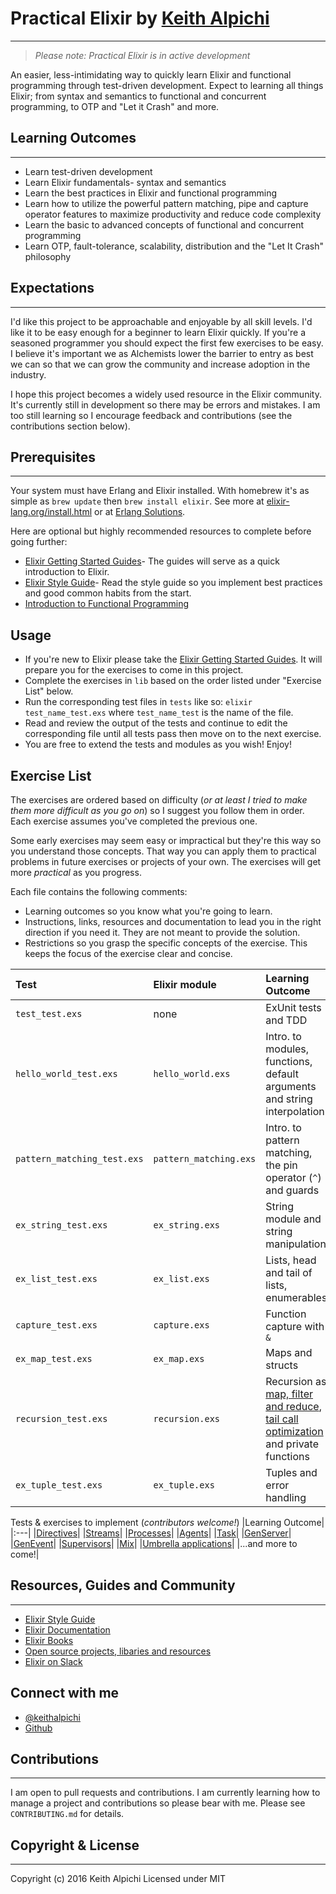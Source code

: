 # Practical Elixir by [Keith Alpichi](https://twitter.com/keithalpichi)
---

> *Please note: Practical Elixir is in active development*

An easier, less-intimidating way to quickly learn Elixir and functional programming through test-driven development. Expect to learning all things Elixir; from syntax and semantics to functional and concurrent programming, to OTP and "Let it Crash" and more.

## Learning Outcomes
---
- Learn test-driven development
- Learn Elixir fundamentals- syntax and semantics
- Learn the best practices in Elixir and functional programming
- Learn how to utilize the powerful pattern matching, pipe and capture operator features to maximize productivity and reduce code complexity
- Learn the basic to advanced concepts of functional and concurrent programming
- Learn OTP, fault-tolerance, scalability, distribution and the "Let It Crash" philosophy

## Expectations
---
I'd like this project to be approachable and enjoyable by all skill levels. I'd like it to be easy enough for a beginner to learn Elixir quickly. If you're a seasoned programmer you should expect the first few exercises to be easy. I believe it's important we as Alchemists lower the barrier to entry as best we can so that we can grow the community and increase adoption in the industry.

I hope this project becomes a widely used resource in the Elixir community. It's currently still in development so there may be errors and mistakes. I am too still learning so I encourage feedback and contributions (see the contributions section below).

## Prerequisites 
---
Your system must have Erlang and Elixir installed. With homebrew it's as simple as `brew update` then `brew install elixir`. See more at [elixir-lang.org/install.html](http://elixir-lang.org/install.html) or at [Erlang Solutions](https://www.erlang-solutions.com/resources/download.html).

Here are optional but highly recommended resources to complete before going further:
- [Elixir Getting Started Guides](http://elixir-lang.org/getting-started/introduction.html)- The guides will serve as a quick introduction to Elixir.
- [Elixir Style Guide](https://github.com/levionessa/elixir_style_guide)- Read the style guide so you implement best practices and good common habits from the start. 
- [Introduction to Functional Programming](https://github.com/kblake/functional-programming)

## Usage
- If you're new to Elixir please take the [Elixir Getting Started Guides](http://elixir-lang.org/getting-started/introduction.html). It will prepare you for the exercises to come in this project.
- Complete the exercises in `lib` based on the order listed under "Exercise List" below.
- Run the corresponding test files in `tests` like so: `elixir test_name_test.exs` where `test_name_test` is the name of the file. 
- Read and review the output of the tests and continue to edit the corresponding file until all tests pass then move on to the next exercise.
- You are free to extend the tests and modules as you wish! Enjoy!

## Exercise List
The exercises are ordered based on difficulty (*or at least I tried to make them more difficult as you go on*) so I suggest you follow them in order. Each exercise assumes you've completed the previous one. 

Some early exercises may seem easy or impractical but they're this way so you understand those concepts. That way you can apply them to practical problems in future exercises or projects of your own. The exercises will get more *practical* as you progress.

Each file contains the following comments:
- Learning outcomes so you know what you're going to learn.
- Instructions, links, resources and documentation to lead you in the right direction if you need it. They are not meant to provide the solution.
- Restrictions so you grasp the specific concepts of the exercise. This keeps the focus of the exercise clear and concise.

| Test | Elixir module | Learning Outcome |
|:---|:---|:---|
|`test_test.exs`|none| ExUnit tests and TDD |
|`hello_world_test.exs`| `hello_world.exs`| Intro. to modules, functions, default arguments and string interpolation|
|`pattern_matching_test.exs`| `pattern_matching.exs` | Intro. to pattern matching, the pin operator (`^`) and guards |
|`ex_string_test.exs` | `ex_string.exs`| String module and string manipulation|
|`ex_list_test.exs` | `ex_list.exs`| Lists, head and tail of lists, enumerables|
|`capture_test.exs`| `capture.exs` | Function capture with `&`|
|`ex_map_test.exs`|`ex_map.exs`| Maps and structs|
|`recursion_test.exs`|`recursion.exs`| Recursion as [map, filter and reduce](http://elixir-lang.org/getting-started/recursion.html#reduce-and-map-algorithms), [tail call optimization](https://en.wikipedia.org/wiki/Tail_call) and private functions|
|`ex_tuple_test.exs`|`ex_tuple.exs`|Tuples and error handling|

Tests & exercises to implement (*contributors welcome!*)
|Learning Outcome|
|:---|
|[Directives](http://elixir-lang.org/getting-started/alias-require-and-import.html)|
|[Streams](http://elixir-lang.org/getting-started/enumerables-and-streams.html#streams)|
|[Processes](http://elixir-lang.org/getting-started/processes.html)|
|[Agents](http://elixir-lang.org/docs/stable/elixir/Agent.html)|
|[Task](http://elixir-lang.org/docs/stable/elixir/Task.html)|
|[GenServer](http://elixir-lang.org/docs/stable/elixir/GenServer.html)|
|[GenEvent](http://elixir-lang.org/docs/stable/elixir/GenEvent.html)|
|[Supervisors](http://elixir-lang.org/getting-started/mix-otp/supervisor-and-application.html)|
|[Mix](http://elixir-lang.org/getting-started/mix-otp/introduction-to-mix.html)|
|[Umbrella applications](http://elixir-lang.org/getting-started/mix-otp/dependencies-and-umbrella-apps.html#umbrella-projects)|
|...and more to come!|

## Resources, Guides and Community
---
- [Elixir Style Guide](https://github.com/levionessa/elixir_style_guide)
- [Elixir Documentation](http://elixir-lang.org/docs/stable/elixir/api-reference.html#modules)
- [Elixir Books](http://elixir-lang.org/learning.html)
- [Open source projects, libaries and resources](https://github.com/h4cc/awesome-elixir)
- [Elixir on Slack](https://elixir-slackin.herokuapp.com)

## Connect with me
- [@keithalpichi](https://twitter.com/keithalpichi)
- [Github](https://github.com/keithalpichi)

## Contributions
---
I am open to pull requests and contributions. I am currently learning how to manage a project and contributions so please bear with me. Please see `CONTRIBUTING.md` for details.

## Copyright & License 
---
Copyright (c) 2016 Keith Alpichi
Licensed under MIT
